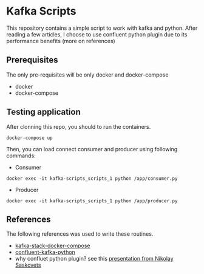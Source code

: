 # Kafka Scripts

This repository contains a simple script to work with kafka and python.
After reading a few articles, I choose to use confluent python plugin due to its performance benefits (more on references)

## Prerequisites

The only pre-requisites will be only docker and docker-compose

* docker
* docker-compose

## Testing application

After clonning this repo, you should to run the containers.

```
docker-compose up
```

Then, you can load connect consumer and producer using following commands:

* Consumer
```
docker exec -it kafka-scripts_scripts_1 python /app/consumer.py
```

* Producer
```
docker exec -it kafka-scripts_scripts_1 python /app/producer.py
```

## References

The following references was used to write these routines.

* [kafka-stack-docker-compose](https://github.com/simplesteph/kafka-stack-docker-compose)
* [confluent-kafka-python](https://github.com/confluentinc/confluent-kafka-python)
* why confluet python plugin? see this [presentation from Nikolay Saskovets](https://piterpy.com/en/events/15330/materials/2686)
